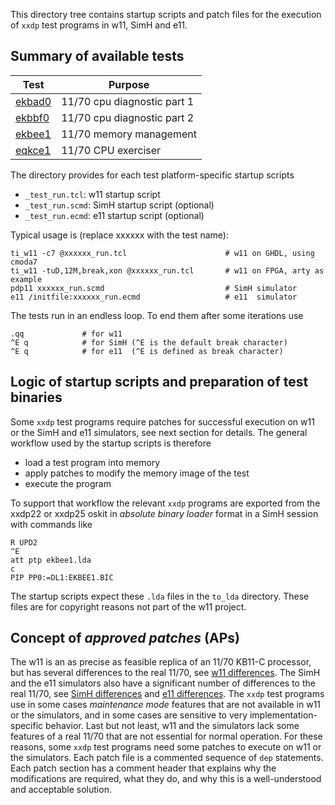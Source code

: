This directory tree contains startup scripts and patch files for the
execution of `xxdp` test programs in w11, SimH and e11.

## Summary of available tests

| Test | Purpose |
| ---- | ------- |
| [ekbad0](ekbad0_README.md) | 11/70 cpu diagnostic part 1 |
| [ekbbf0](ekbbf0_README.md) | 11/70 cpu diagnostic part 2 |
| [ekbee1](ekbee1_README.md) | 11/70 memory management |
| [eqkce1](eqkce1_README.md) | 11/70 CPU exerciser |

The directory provides for each test platform-specific startup scripts
- `_test_run.tcl`: w11 startup script
- `_test_run.scmd`: SimH startup script (optional)
- `_test_run.ecmd`: e11 startup script (optional)

Typical usage is (replace xxxxxx with the test name):
```
ti_w11 -c7 @xxxxxx_run.tcl                      # w11 on GHDL, using cmoda7
ti_w11 -tuD,12M,break,xon @xxxxxx_run.tcl       # w11 on FPGA, arty as example
pdp11 xxxxxx_run.scmd                           # SimH simulator
e11 /initfile:xxxxxx_run.ecmd                   # e11  simulator
```
The tests run in an endless loop. To end them after some iterations use
```
.qq             # for w11
^E q            # for SimH (^E is the default break character)
^E q            # for e11  (^E is defined as break character)
```

## Logic of startup scripts and preparation of test binaries
Some `xxdp` test programs require patches for successful execution on
w11 or the SimH and e11 simulators, see next section for details.
The general workflow used by the startup scripts is therefore
- load a test program into memory
- apply patches to modify the memory image of the test
- execute the program

To support that workflow the relevant `xxdp` programs are exported from the
xxdp22 or xxdp25 oskit in _absolute binary loader_ format in a SimH session
with commands like
```
R UPD2
^E
att ptp ekbee1.lda
c
PIP PP0:=DL1:EKBEE1.BIC
```

The startup scripts expect these `.lda` files in the `to_lda` directory.
These files are for copyright reasons not part of the w11 project.

## Concept of _approved patches_ (APs)
The w11 is an as precise as feasible replica of an 11/70 KB11-C processor, but
has several differences to the real 11/70, see
[w11 differences](../../doc/w11a_known_differences.md).
The SimH and the e11 simulators also have a significant number of differences
to the real 11/70,
see [SimH differences](../../doc/simh_diff_summary.md)
and [e11 differences](../../doc/e11_diff_summary.md).
The `xxdp` test programs use in some cases _maintenance mode_ features that
are not available in w11 or the simulators, and in some cases are sensitive
to very implementation-specific behavior.
Last but not least, w11 and the simulators lack some features of a real 11/70
that are not essential for normal operation.
For these reasons, some `xxdp` test programs need some patches to execute on
w11 or the simulators. Each patch file is a commented sequence of `dep`
statements. Each patch section has a comment header that explains why the
modifications are required, what they do, and why this is a well-understood
and acceptable solution.
